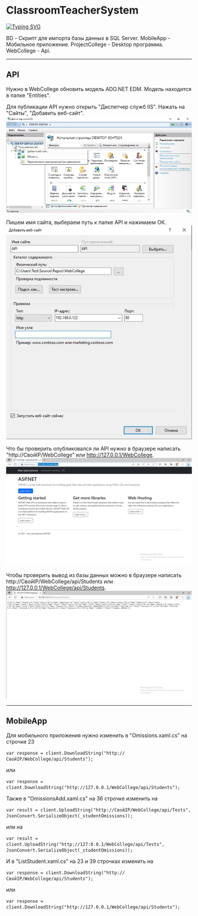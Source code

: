 # ClassroomTeacherSystem

[![Typing SVG](https://readme-typing-svg.herokuapp.com?color=%2336BCF7&lines=Classroom+Teacher+System)](https://git.io/typing-svg)

BD - Скрипт для импорта базы данных в SQL Server.
MobileApp - Мобильное приложение.
ProjectCollege - Desktop программа.
WebCollege - Api.
***
<h2>API</h2>

Нужно в WebCollege обновить модель ADO.NET EDM. Модель находится в папке "Entities".

Для публикации API нужно открыть "Диспетчер служб IIS".
Нажать на "Сайты", "Добавить веб-сайт". 
![alt tag](https://github.com/lesnovartem/Image/blob/main/Image_1.jpg?raw=true)

Пишем имя сайта, выбераем путь к папке API и нажимаем ОК. 
![alt tag](https://github.com/lesnovartem/Image/blob/main/Image_2.jpg?raw=true)

Что бы проверить опубликовался ли API нужно в браузере написать "http://СвойIP/WebCollege" или http://127.0.0.1/WebCollege.
![alt tag](https://github.com/lesnovartem/Image/blob/main/Image_3.jpg?raw=true)

Чтобы проверить вывод из базы данных можно в браузере написать http://СвойIP/WebCollege/api/Students или http://127.0.0.1/WebCollege/api/Students.
![alt tag](https://github.com/lesnovartem/Image/blob/main/Image_4.jpg?raw=true)
***
<h2>MobileApp</h2>

Для мобильного приложения нужно изменить в "Omissions.xaml.cs" на строчке 23 

```
var response = client.DownloadString("http://СвойIP/WebCollege/api/Students");
```

или

```
var response = client.DownloadString("http://127.0.0.1/WebCollege/api/Students");
```

Также в "OmissionsAdd.xaml.cs" на 36 строчке изменить на 

```
var result = client.UploadString("http://СвойIP/WebCollege/api/Tests", JsonConvert.SerializeObject(_studentOmissions));
```

или на 

```
var result = client.UploadString("http://127:0.0.1/WebCollege/api/Tests", JsonConvert.SerializeObject(_studentOmissions));
```

И в "ListStudent.xaml.cs" на 23 и 39 строчках изменить на 

```
var response = client.DownloadString("http://СвойIP/WebCollege/api/Students");
```

или 

```
var response = client.DownloadString("http://127.0.0.1/WebCollege/api/Students");
```

